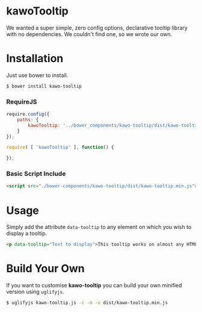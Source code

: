 kawoTooltip
===========

We wanted a super simple, zero config options, declarative tooltip library with no dependencies. We couldn't find one, so we wrote our own.

# Installation

Just use bower to install.
```bash
$ bower install kawo-tooltip
```

### RequireJS
```javascript
require.config({
	paths: {
		kawoTooltip: '../bower_components/kawo-tooltip/dist/kawo-tooltip.min'
	}
});

require( [ 'kawoTooltip' ], function() {

});
```

### Basic Script Include
```html
<script src="./bower-components/kawo-tooltip/dist/kawo-tooltip.min.js"></script>
```


# Usage

Simply add the attribute `data-tooltip` to any element on which you wish to display a tooltip.
```html
<p data-tooltip="Text to display">This tooltip works on almost any HTML element.</p>
```


# Build Your Own

If you want to customise **kawo-tooltip** you can build your own minified version using `uglifyjs`.
```bash
$ uglifyjs kawo-tooltip.js -c -m -o dist/kawo-tooltip.min.js
```






